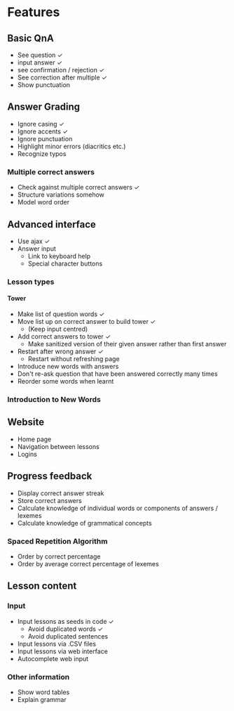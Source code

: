 # Features

## Basic QnA
  * See question ✓
  * input answer ✓
  * see confirmation / rejection ✓
  * See correction after multiple ✓
  * Show punctuation

## Answer Grading
  * Ignore casing ✓
  * Ignore accents ✓
  * Ignore punctuation
  * Highlight minor errors (diacritics etc.)
  * Recognize typos

### Multiple correct answers
  * Check against multiple correct answers ✓
  * Structure variations somehow
  * Model word order

## Advanced interface
  * Use ajax ✓
  * Answer input
    * Link to keyboard help
    * Special character buttons

### Lesson types
#### Tower
  * Make list of question words ✓
  * Move list up on correct answer to build tower ✓
    * (Keep input centred)
  * Add correct answers to tower ✓
    * Make sanitized version of their given answer rather than first answer
  * Restart after wrong answer ✓
    * Restart without refreshing page
  * Introduce new words with answers
  * Don't re-ask question that have been answered correctly many times
  * Reorder some words when learnt

### Introduction to New Words

## Website
  * Home page
  * Navigation between lessons
  * Logins

## Progress feedback
  * Display correct answer streak
  * Store correct answers
  * Calculate knowledge of individual words or components of answers / lexemes
  * Calculate knowledge of grammatical concepts

### Spaced Repetition Algorithm
  * Order by correct percentage
  * Order by average correct percentage of lexemes

## Lesson content

### Input
  * Input lessons as seeds in code ✓
    * Avoid duplicated words ✓
    * Avoid duplicated sentences
  * Input lessons via .CSV files
  * Input lessons via web interface
  * Autocomplete web input


### Other information
  * Show word tables
  * Explain grammar
